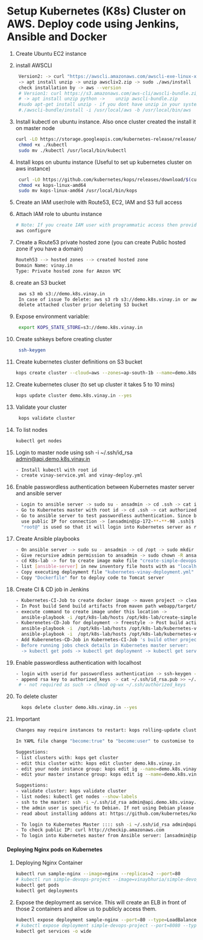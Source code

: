 # Setup Kubernetes (K8s) Cluster on AWS. Deploy code using Jenkins, Ansible and Docker


1. Create Ubuntu EC2 instance
1. install AWSCLI
   ```sh
    Version2: -> curl "https://awscli.amazonaws.com/awscli-exe-linux-x86_64.zip" -o "awscliv2.zip"
    -> apt install unzip -> unzip awscliv2.zip -> sudo ./aws/install
    check installation by -> aws --version
    # Version1: curl https://s3.amazonaws.com/aws-cli/awscli-bundle.zip -o awscli-bundle.zip
    # -> apt install unzip python ->    unzip awscli-bundle.zip
    #sudo apt-get install unzip - if you dont have unzip in your system
    #./awscli-bundle/install -i /usr/local/aws -b /usr/local/bin/aws
    ```

1. Install kubectl on ubuntu instance. Also once cluster created the install it on master node
   ```sh
   curl -LO https://storage.googleapis.com/kubernetes-release/release/$(curl -s https://storage.googleapis.com/kubernetes-release/release/stable.txt)/bin/linux/amd64/kubectl
    chmod +x ./kubectl
    sudo mv ./kubectl /usr/local/bin/kubectl
   ```

1. Install kops on ubuntu instance (Useful to set up kubernetes cluster on aws instance)
   ```sh
    curl -LO https://github.com/kubernetes/kops/releases/download/$(curl -s https://api.github.com/repos/kubernetes/kops/releases/latest | grep tag_name | cut -d '"' -f 4)/kops-linux-amd64
    chmod +x kops-linux-amd64
    sudo mv kops-linux-amd64 /usr/local/bin/kops
    ```
1. Create an IAM user/role  with Route53, EC2, IAM and S3 full access

1. Attach IAM role to ubuntu instance
   ```sh
   # Note: If you create IAM user with programmatic access then provide Access keys. Otherwise region information is enough
   aws configure
    ```

1. Create a Route53 private hosted zone (you can create Public hosted zone if you have a domain)
   ```sh
   Routeh53 --> hosted zones --> created hosted zone  
   Domain Name: vinay.in
   Type: Private hosted zone for Amzon VPC
   ```

1. create an S3 bucket
   ```sh
    aws s3 mb s3://demo.k8s.vinay.in
    In case of issue To delete: aws s3 rb s3://demo.k8s.vinay.in or aws s3 rb s3://demo.k8s.vinay.in --force
    delete attached cluster prior deleting S3 bucket 
   ```
1. Expose environment variable:
   ```sh
    export KOPS_STATE_STORE=s3://demo.k8s.vinay.in
   ```

1. Create sshkeys before creating cluster
   ```sh
    ssh-keygen
   ```

1. Create kubernetes cluster definitions on S3 bucket
   ```sh
   kops create cluster --cloud=aws --zones=ap-south-1b --name=demo.k8s.vinay.in --dns-zone=vinay.in --dns private 
    ```

1. Create kubernetes cluser (to set up cluster it takes 5 to 10 mins)
    ```sh
    kops update cluster demo.k8s.vinay.in --yes
    ```

1. Validate your cluster
     ```sh
      kops validate cluster
    ```

1. To list nodes
   ```sh
   kubectl get nodes
   ```
1. Login to master node using ssh -i ~/.ssh/id_rsa admin@api.demo.k8s.vinay.in
   ```sh
   - Install kubectl with root id
   - create vinay-service.yml and vinay-deploy.yml
   ```
   
1. Enable passwordless authentication between Kubernetes master server and ansible server
   ```sh
   - Login to ansible server -> sudo su - ansadmin -> cd .ssh -> cat id_rsa.pub -> Copy the rsa key
   - Go to Kubernetes master with root id -> cd .ssh -> cat authorized_keys -> append the rsa key to "cat >> authorized_keys"
   - Go to ansible server to test passwordless authentication. Since both machines on different VPCs so 
     use public IP for connection -> [ansadmin@ip-172-**-**-98 .ssh]$ ssh -i id_rsa root@"KubernetesMasterPublicIP" 
     "root@" is used so that it will login into Kubernetes server as root user
   ```
   
1. Create Ansible playbooks
   ```sh
   - On ansible server -> sudo su - ansadmin -> cd /opt -> sudo mkdir k8s-lab
   - Give recursive admin permission to ansadmin -> sudo chown -R ansadmin:ansadmin /opt/k8s-lab
   - cd K8s-lab -> for to create image make file "create-simple-devops-image.yml" 
   - list [ansible-server] in new inventory file hosts with as "localhost" and [kubernetes] with "KubernetesMasterPublicIP"
   - Copy executing deployment file "kubernetes-vinay-deployment.yml" and initiate service file "kubernetes-vinay-service.yml"
   - Copy "Dockerfile" for to deploy code to Tomcat server

1. Create CI & CD job in Jenkins
   ```sh
   - Kubernetes-CI-Job to create docker image -> maven project -> clean install package 
   - In Post build Send build artifacts from maven path webapp/target/*.war to ansible server -> remote directory //opt//k8s-lab
   - execute command to create image under this location -> 
     ansible-playbook -i /opt/k8s-lab/hosts /opt/k8s-lab/create-simple-devops-image.yml;
   - Kuberenetes-CD-Job for deployment -> freestyle -> Post build action on ansible server -> send build artifacts to ssh
     ansible-playbook -i  /opt/k8s-lab/hosts /opt/k8s-lab/kubernetes-vinay-deployment.yml;
     ansible-playbook -i  /opt/k8s-lab/hosts /opt/k8s-lab/kubernetes-vinay-service.yml;
   - Add Kuberenetes-CD-Job in Kubernetes-CI-Job 's build other projects on stable build
   - Before running jobs check details in Kubernetes master server:
     -> kubectl get pods -> kubectl get deployment -> kubectl get services

1. Enable passwordless authentication with localhost
   ```sh
   - login with userid for passwordless authentication -> ssh-keygen -> cd .ssh -> cat id_rsa.pub
   - append rsa key to authorized_keys -> cat ~/.ssh/id_rsa.pub >> ~/.ssh/authorized_keys
    # - not required as such -> chmod og-wx ~/.ssh/authorized_keys 
   ```
   
1. To delete cluster
   ```sh
     kops delete cluster demo.k8s.vinay.in --yes
   ```
1. Important
   ```sh
   Changes may require instances to restart: kops rolling-update cluster
   
   In YAML file change "become:true" to "become:user" to customise to different user. Also add "user:ansadmin"
   
   Suggestions:
   - list clusters with: kops get cluster
   - edit this cluster with: kops edit cluster demo.k8s.vinay.in
   - edit your node instance group: kops edit ig --name=demo.k8s.vinay.in nodes
   - edit your master instance group: kops edit ig --name=demo.k8s.vinay.in master-ap-southeast-1b
   
   Suggestions:
   - validate cluster: kops validate cluster
   - list nodes: kubectl get nodes --show-labels
   - ssh to the master: ssh -i ~/.ssh/id_rsa admin@api.demo.k8s.vinay.in
   - the admin user is specific to Debian. If not using Debian please use the appropriate user based on your OS.
   - read about installing addons at: https://github.com/kubernetes/kops/blob/master/docs/operations/addons.md.
   
   - To login to Kubernetes Master :::: ssh -i ~/.ssh/id_rsa admin@api.dev.k8s.vinay.in
   - To check public IP: curl http://checkip.amazonaws.com
   - To login into Kubernetes master from Ansible server: [ansadmin@ip-172-**-**-98 .ssh]$ ssh -i id_rsa root@"PublicIP"
   ```
  
#### Deploying Nginx pods on Kubernetes

1. Deploying Nginx Container
    ```sh
    kubectl run sample-nginx --image=nginx --replicas=2 --port=80
    # kubectl run simple-devops-project --image=vinaybhuria/simple-devops-image --replicas=2 --port=8080
    kubectl get pods
    kubectl get deployments
   ```
1. Expose the deployment as service. This will create an ELB in front of those 2 containers and allow us to publicly access them.
   ```sh
   kubectl expose deployment sample-nginx --port=80 --type=LoadBalancer
   # kubectl expose deployment simple-devops-project --port=8080 --type=LoadBalancer
   kubectl get services -o wide
   ```
